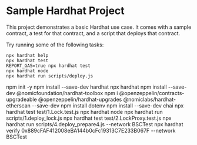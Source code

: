 # Sample Hardhat Project

This project demonstrates a basic Hardhat use case. It comes with a sample contract, a test for that contract, and a script that deploys that contract.

Try running some of the following tasks:

```shell
npx hardhat help
npx hardhat test
REPORT_GAS=true npx hardhat test
npx hardhat node
npx hardhat run scripts/deploy.js
```

npm init -y
npm install --save-dev hardhat
npx hardhat
npm install --save-dev @nomicfoundation/hardhat-toolbox
npm i @openzeppelin/contracts-upgradeable @openzeppelin/hardhat-upgrades @nomiclabs/hardhat-etherscan --save-dev
npm install dotenv
npm install --save-dev chai
npx hardhat test test/1.Lock.test.js
npx hardhat node
npx hardhat run scripts/1.deploy_lock.js
npx hardhat test test/2.LockProxy.test.js
npx hardhat run scripts/4.deploy_prepare4.js --network BSCTest
npx hardhat verify 0x889cFAF412008eBA144b0cFc19313C7E233B067F --network BSCTest
